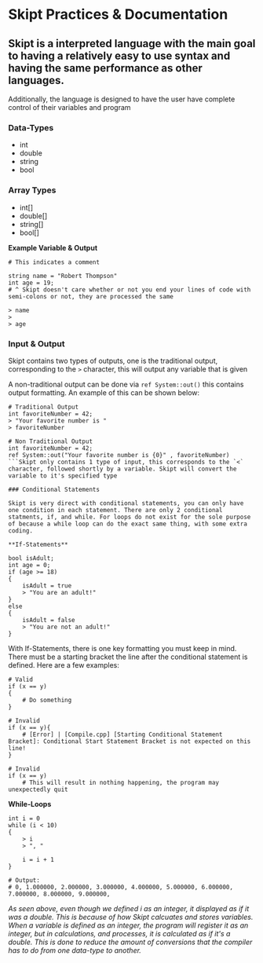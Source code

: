 # Skipt Practices & Documentation
## Skipt is a interpreted language with the main goal to having a relatively easy to use syntax and having the same performance as other languages. 
Additionally, the language is designed to have the user have complete control of their variables and program
### Data-Types
- int
- double
- string
- bool
### Array Types
- int[]
- double[]
- string[]
- bool[]

**Example Variable & Output**
```
# This indicates a comment

string name = "Robert Thompson"
int age = 19;
# ^ Skipt doesn't care whether or not you end your lines of code with semi-colons or not, they are processed the same

> name
> 
> age
```

### Input & Output
Skipt contains two types of outputs, one is the traditional output, corresponding to the `>` character, this will output any variable that is given

A non-traditional output can be done via `ref System::out()` this contains output formatting. An example of this can be shown below:

```
# Traditional Output
int favoriteNumber = 42;
> "Your favorite number is "
> favoriteNumber

# Non Traditional Output
int favoriteNumber = 42;
ref System::out("Your favorite number is {0}" , favoriteNumber)
```Skipt only contains 1 type of input, this corresponds to the `<` character, followed shortly by a variable. Skipt will convert the variable to it's specified type

### Conditional Statements

Skipt is very direct with conditional statements, you can only have one condition in each statement. There are only 2 conditional statments, if, and while. For loops do not exist for the sole purpose of because a while loop can do the exact same thing, with some extra coding.

**If-Statements**

bool isAdult;
int age = 0;
if (age >= 18)
{
    isAdult = true
    > "You are an adult!"
}
else
{
    isAdult = false
    > "You are not an adult!"
}

```

With If-Statements, there is one key formatting you must keep in mind. There must be a starting bracket the line after the conditional statement is defined. Here are a few examples:

```
# Valid
if (x == y)
{
    # Do something
}

# Invalid
if (x == y){
    # [Error] | [Compile.cpp] [Starting Conditional Statement Bracket]: Conditional Start Statement Bracket is not expected on this line!
}

# Invalid
if (x == y)
    # This will result in nothing happening, the program may unexpectedly quit
```

**While-Loops**
```
int i = 0
while (i < 10)
{
    > i
    > ", "
    
    i = i + 1
}

# Output:
# 0, 1.000000, 2.000000, 3.000000, 4.000000, 5.000000, 6.000000, 7.000000, 8.000000, 9.000000,
```

*As seen above, even though we defined i as an integer, it displayed as if it was a double. This is because of how Skipt calcuates and stores variables. When a variable is defined as an integer, the program will register it as an integer, but in calculations, and processes, it is calculated as if it's a double. This is done to reduce the amount of conversions that the compiler has to do from one data-type to another.*